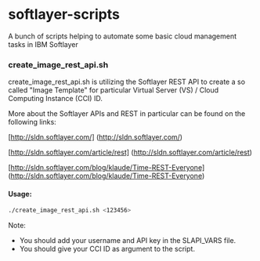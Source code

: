 softlayer-scripts
=================

A bunch of scripts helping to automate some basic cloud management tasks in IBM Softlayer

### create_image_rest_api.sh



create_image_rest_api.sh is utilizing the Softlayer REST API to create a so called "Image Template" for particular Virtual Server (VS) / Cloud Computing Instance (CCI) ID.

More about the Softlayer APIs and REST in particular can be found on the following links:

[http://sldn.softlayer.com/] (http://sldn.softlayer.com/)

[http://sldn.softlayer.com/article/rest] (http://sldn.softlayer.com/article/rest)

[http://sldn.softlayer.com/blog/klaude/Time-REST-Everyone] (http://sldn.softlayer.com/blog/klaude/Time-REST-Everyone)

 
#### Usage:
```bash
./create_image_rest_api.sh <123456>
```

Note:
* You should add your username and API key in the SLAPI_VARS file.
* You should give your CCI ID as argument to the script.
